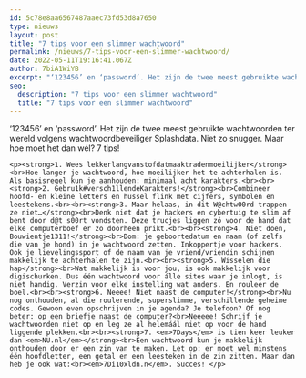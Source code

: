 ```yaml
---
id: 5c78e8aa6567487aaec73fd53d8a7650
type: nieuws
layout: post
title: "7 tips voor een slimmer wachtwoord"
permalink: /nieuws/7-tips-voor-een-slimmer-wachtwoord/
date: 2022-05-11T19:16:41.067Z
author: 7biA1WiYB
excerpt: "‘123456’ en ‘password’. Het zijn de twee meest gebruikte wachtwoorden ter wereld volgens wachtwoordbeveiliger Splashdata. Niet zo snugger. Maar hoe moet het dan wél? 7 tips!  "
seo:
  description: "7 tips voor een slimmer wachtwoord"
  title: "7 tips voor een slimmer wachtwoord"
---
```

‘123456’ en ‘password’. Het zijn de twee meest gebruikte wachtwoorden ter wereld volgens wachtwoordbeveiliger Splashdata. Niet zo snugger. Maar hoe moet het dan wél? 7 tips!  

    <p><strong>1. Wees lekkerlangvanstofdatmaaktradenmoeilijker</strong><br>Hoe langer je wachtwoord, hoe moeilijker het te achterhalen is. Als basisregel kun je aanhouden: minimaal acht karakters.<br><br><strong>2. Gebru1k#versch1llendeKarakters!</strong><br>Combineer hoofd- en kleine letters en hussel flink met cijfers, symbolen en leestekens.<br><br><strong>3. Maar helaas, in dit W@chtw00rd trappen ze niet…</strong><br>Denk niet dat je hackers en cybertuig te slim af bent door d@t s00rt vondsten. Deze trucjes liggen zó voor de hand dat elke computerboef er zo doorheen prikt.<br><br><strong>4. Niet doen, Bouwientje1311!</strong><br>Dom: je geboortedatum en naam (of zelfs die van je hond) in je wachtwoord zetten. Inkoppertje voor hackers. Ook je lievelingssport of de naam van je vriend/vriendin schijnen makkelijk te achterhalen te zijn.<br><br><strong>5. Wisselen die hap</strong><br>Wat makkelijk is voor jou, is ook makkelijk voor digischurken. Dus één wachtwoord voor álle sites waar je inlogt, is niet handig. Verzin voor elke instelling wat anders. En rouleer de boel.<br><br><strong>6. Neeee! Niet naast de computer!</strong><br>Nu nog onthouden, al die roulerende, superslimme, verschillende geheime codes. Gewoon even opschrijven in je agenda? Je telefoon? Of nog beter: op een briefje naast de computer?<br>Neeeee! Schrijf je wachtwoorden niet op en leg ze al helemáál niet op voor de hand liggende plekken.<br><br><strong>7. <em>7Days</em> is tien keer leuker dan <em>NU.nl</em></strong><br>Een wachtwoord kun je makkelijk onthouden door er een zin van te maken. Let op: er moet wel minstens één hoofdletter, een getal en een leesteken in de zin zitten. Maar dan heb je ook wat:<br><em>7Di10xldn.n</em>. Succes! </p>  
